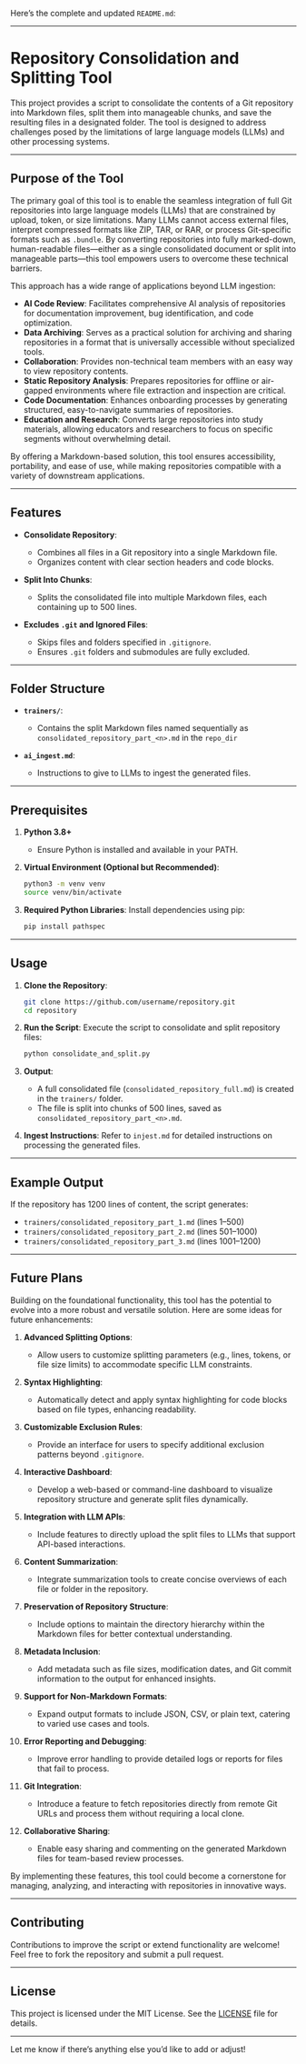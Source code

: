 Here’s the complete and updated `README.md`:

---

# Repository Consolidation and Splitting Tool

This project provides a script to consolidate the contents of a Git repository into Markdown files, split them into manageable chunks, and save the resulting files in a designated folder. The tool is designed to address challenges posed by the limitations of large language models (LLMs) and other processing systems.

---

## Purpose of the Tool

The primary goal of this tool is to enable the seamless integration of full Git repositories into large language models (LLMs) that are constrained by upload, token, or size limitations. Many LLMs cannot access external files, interpret compressed formats like ZIP, TAR, or RAR, or process Git-specific formats such as `.bundle`. By converting repositories into fully marked-down, human-readable files—either as a single consolidated document or split into manageable parts—this tool empowers users to overcome these technical barriers. 

This approach has a wide range of applications beyond LLM ingestion:

- **AI Code Review**: Facilitates comprehensive AI analysis of repositories for documentation improvement, bug identification, and code optimization.
- **Data Archiving**: Serves as a practical solution for archiving and sharing repositories in a format that is universally accessible without specialized tools.
- **Collaboration**: Provides non-technical team members with an easy way to view repository contents.
- **Static Repository Analysis**: Prepares repositories for offline or air-gapped environments where file extraction and inspection are critical.
- **Code Documentation**: Enhances onboarding processes by generating structured, easy-to-navigate summaries of repositories.
- **Education and Research**: Converts large repositories into study materials, allowing educators and researchers to focus on specific segments without overwhelming detail.

By offering a Markdown-based solution, this tool ensures accessibility, portability, and ease of use, while making repositories compatible with a variety of downstream applications.

---

## Features

- **Consolidate Repository**:
  - Combines all files in a Git repository into a single Markdown file.
  - Organizes content with clear section headers and code blocks.

- **Split Into Chunks**:
  - Splits the consolidated file into multiple Markdown files, each containing up to 500 lines.

- **Excludes `.git` and Ignored Files**:
  - Skips files and folders specified in `.gitignore`.
  - Ensures `.git` folders and submodules are fully excluded.

---

## Folder Structure

- **`trainers/`**:
  - Contains the split Markdown files named sequentially as `consolidated_repository_part_<n>.md` in the `repo_dir`

- **`ai_ingest.md`**:
  - Instructions to give to LLMs to ingest the generated files.

---

## Prerequisites

1. **Python 3.8+**
   - Ensure Python is installed and available in your PATH.

2. **Virtual Environment (Optional but Recommended)**:
   ```bash
   python3 -m venv venv
   source venv/bin/activate
   ```

3. **Required Python Libraries**:
   Install dependencies using pip:
   ```bash
   pip install pathspec
   ```

---

## Usage

1. **Clone the Repository**:
   ```bash
   git clone https://github.com/username/repository.git
   cd repository
   ```

2. **Run the Script**:
   Execute the script to consolidate and split repository files:
   ```bash
   python consolidate_and_split.py
   ```

3. **Output**:
   - A full consolidated file (`consolidated_repository_full.md`) is created in the `trainers/` folder.
   - The file is split into chunks of 500 lines, saved as `consolidated_repository_part_<n>.md`.

4. **Ingest Instructions**:
   Refer to `injest.md` for detailed instructions on processing the generated files.

---

## Example Output

If the repository has 1200 lines of content, the script generates:
- `trainers/consolidated_repository_part_1.md` (lines 1–500)
- `trainers/consolidated_repository_part_2.md` (lines 501–1000)
- `trainers/consolidated_repository_part_3.md` (lines 1001–1200)

---

## Future Plans

Building on the foundational functionality, this tool has the potential to evolve into a more robust and versatile solution. Here are some ideas for future enhancements:

1. **Advanced Splitting Options**:
   - Allow users to customize splitting parameters (e.g., lines, tokens, or file size limits) to accommodate specific LLM constraints.

2. **Syntax Highlighting**:
   - Automatically detect and apply syntax highlighting for code blocks based on file types, enhancing readability.

3. **Customizable Exclusion Rules**:
   - Provide an interface for users to specify additional exclusion patterns beyond `.gitignore`.

4. **Interactive Dashboard**:
   - Develop a web-based or command-line dashboard to visualize repository structure and generate split files dynamically.

5. **Integration with LLM APIs**:
   - Include features to directly upload the split files to LLMs that support API-based interactions.

6. **Content Summarization**:
   - Integrate summarization tools to create concise overviews of each file or folder in the repository.

7. **Preservation of Repository Structure**:
   - Include options to maintain the directory hierarchy within the Markdown files for better contextual understanding.

8. **Metadata Inclusion**:
   - Add metadata such as file sizes, modification dates, and Git commit information to the output for enhanced insights.

9. **Support for Non-Markdown Formats**:
   - Expand output formats to include JSON, CSV, or plain text, catering to varied use cases and tools.

10. **Error Reporting and Debugging**:
    - Improve error handling to provide detailed logs or reports for files that fail to process.

11. **Git Integration**:
    - Introduce a feature to fetch repositories directly from remote Git URLs and process them without requiring a local clone.

12. **Collaborative Sharing**:
    - Enable easy sharing and commenting on the generated Markdown files for team-based review processes.

By implementing these features, this tool could become a cornerstone for managing, analyzing, and interacting with repositories in innovative ways.

---

## Contributing

Contributions to improve the script or extend functionality are welcome! Feel free to fork the repository and submit a pull request.

---

## License

This project is licensed under the MIT License. See the [LICENSE](LICENSE) file for details.

---

Let me know if there’s anything else you’d like to add or adjust!